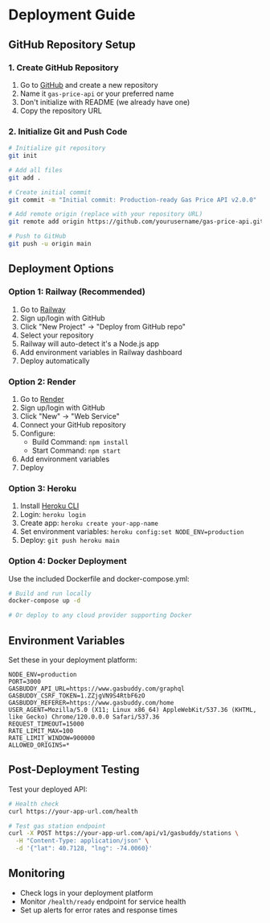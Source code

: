 # Deployment Guide

## GitHub Repository Setup

### 1. Create GitHub Repository
1. Go to [GitHub](https://github.com) and create a new repository
2. Name it `gas-price-api` or your preferred name
3. Don't initialize with README (we already have one)
4. Copy the repository URL

### 2. Initialize Git and Push Code

```bash
# Initialize git repository
git init

# Add all files
git add .

# Create initial commit
git commit -m "Initial commit: Production-ready Gas Price API v2.0.0"

# Add remote origin (replace with your repository URL)
git remote add origin https://github.com/yourusername/gas-price-api.git

# Push to GitHub
git push -u origin main
```

## Deployment Options

### Option 1: Railway (Recommended)
1. Go to [Railway](https://railway.app)
2. Sign up/login with GitHub
3. Click "New Project" → "Deploy from GitHub repo"
4. Select your repository
5. Railway will auto-detect it's a Node.js app
6. Add environment variables in Railway dashboard
7. Deploy automatically

### Option 2: Render
1. Go to [Render](https://render.com)
2. Sign up/login with GitHub
3. Click "New" → "Web Service"
4. Connect your GitHub repository
5. Configure:
   - Build Command: `npm install`
   - Start Command: `npm start`
6. Add environment variables
7. Deploy

### Option 3: Heroku
1. Install [Heroku CLI](https://devcenter.heroku.com/articles/heroku-cli)
2. Login: `heroku login`
3. Create app: `heroku create your-app-name`
4. Set environment variables: `heroku config:set NODE_ENV=production`
5. Deploy: `git push heroku main`

### Option 4: Docker Deployment
Use the included Dockerfile and docker-compose.yml:

```bash
# Build and run locally
docker-compose up -d

# Or deploy to any cloud provider supporting Docker
```

## Environment Variables

Set these in your deployment platform:

```
NODE_ENV=production
PORT=3000
GASBUDDY_API_URL=https://www.gasbuddy.com/graphql
GASBUDDY_CSRF_TOKEN=1.ZZjgVN9S4RtbF6zO
GASBUDDY_REFERER=https://www.gasbuddy.com/home
USER_AGENT=Mozilla/5.0 (X11; Linux x86_64) AppleWebKit/537.36 (KHTML, like Gecko) Chrome/120.0.0.0 Safari/537.36
REQUEST_TIMEOUT=15000
RATE_LIMIT_MAX=100
RATE_LIMIT_WINDOW=900000
ALLOWED_ORIGINS=*
```

## Post-Deployment Testing

Test your deployed API:

```bash
# Health check
curl https://your-app-url.com/health

# Test gas station endpoint
curl -X POST https://your-app-url.com/api/v1/gasbuddy/stations \
  -H "Content-Type: application/json" \
  -d '{"lat": 40.7128, "lng": -74.0060}'
```

## Monitoring

- Check logs in your deployment platform
- Monitor `/health/ready` endpoint for service health
- Set up alerts for error rates and response times